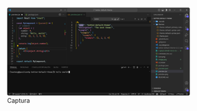 <figure>

<img src="https://raw.githubusercontent.com/nachoeg/better-default-theme/master/preview.png">

  <figcaption>Captura</figcaption>

</figure>
